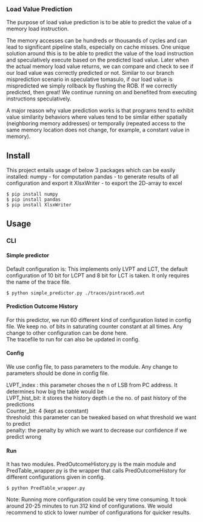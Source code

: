 ### Load Value Prediction

The purpose of load value prediction is to be able to predict the value of a memory load instruction.

The memory accesses can be hundreds or thousands of cycles and can lead to significant pipeline stalls, especially on cache misses.
One unique solution around this is to be able to predict the value of the load instruction and speculatively execute based on the predicted load value.
Later when the actual memory load value returns, we can compare and check to see if our load value was correctly predicted or not.
Similar to our branch misprediction scenario in speculative tomasulo, if our load value is mispredicted we simply rollback by flushing the ROB.
If we correctly predicted, then great! We continue running on and benefited from executing instructions speculatively.

A major reason why value prediction works is that programs tend to exhibit value similarity behaviors where values tend to be similar either spatially (neighboring memory addresses) or temporally (repeated access to the same memory location does not change, for example, a constant value in memory).

## Install
This project entails usage of below 3 packages which can be easily installed:
numpy - for computation 
pandas - to generate results of all configuration and export it
XlsxWriter - to export the 2D-array to excel
```
$ pip install numpy
$ pip install pandas
$ pip install XlsxWriter
```

 
## Usage

### CLI
#### Simple predictor
Default configuration is: This implements only LVPT and LCT, the default configuration of 10 bit for LCPT and 8 bit for LCT is taken. It only requires the name of the trace file.

```
$ python simple_predictor.py ./traces/pintrace5.out
```

#### Prediction Outcome History
For this predictor, we run 60 different kind of configuration listed in config file. We keep no. of bits in saturating counter constant at all times. Any change to other configuration can be done here.  <br />
The tracefile to run for can also be updated in config.

#### Config 
We use config file, to pass parameters to the module. Any change to parameters should be done in config file. 

LVPT_index : this parameter choses the n of LSB from PC address. It determines how big the table would be <br />
LVPT_hist_bit: it stores the history depth i.e the no. of past history of the predictions  <br />
Counter_bit: 4 (kept as constant) <br />
threshold: this parameter can be tweaked based on what threshold we want to predict  <br />
penalty: the penalty by which we want to decrease our confidence if we predict wrong <br />

#### Run
It has two modules. PredOutcomeHistory.py is the main module and PredTable_wrapper.py is the wrapper that calls PredOutcomeHistory for different configurations given in config.

```
$ python PredTable_wrapper.py
```

Note: Running more configuration could be very time consuming. It took around 20-25 minutes to run 312 kind of configurations. 
We would recommend to stick to lower number of configurations for quicker results.
